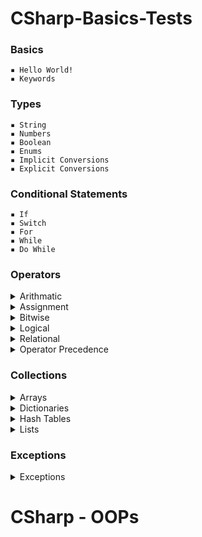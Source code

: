 # CSharp-Basics-Tests
### Basics
    ▪ Hello World! 
    ▪ Keywords 
    
### Types
    ▪ String 
    ▪ Numbers 
    ▪ Boolean 
    ▪ Enums 
    ▪ Implicit Conversions
    ▪ Explicit Conversions

### Conditional Statements
    ▪ If 
    ▪ Switch
    ▪ For
    ▪ While
    ▪ Do While

### Operators
 <details>   
  <summary> Arithmatic </summary>

       ▪ Addition

       ▪ Substraction

       ▪ Multiplication

       ▪ Division

       ▪ Modulus

       ▪ PreIncrement

       ▪ PostIncrement

       ▪ PreDecrement

       ▪ PostDecrement
</details>   
<details>
 <summary> Assignment </summary>

       ▪ Assignment Operator

       ▪ Add Assignment

       ▪ Substract Assignment

       ▪ Multiply Assignment

       ▪ Division Assignment

       ▪ Modulus Assignment
</details> 
<details>  
 <summary> Bitwise </summary>

       ▪ OR

       ▪ AND

       ▪ XOR

       ▪ Complement

       ▪ Shift Left

       ▪ Shift Right
</details>
<details>   
 <summary> Logical </summary>

       ▪ AND

       ▪ OR

       ▪ NOT
</details> 
<details>
 <summary> Relational </summary>

       ▪ Equal

       ▪ Not Equal

       ▪ Greater Than

       ▪ Less Than

       ▪ GreaterThanOrEqual

       ▪ LessThanOrEqual
</details> 
<details>
 <summary> Operator Precedence </summary>
</details> 

### Collections
<details>
 <summary> Arrays </summary>
 
    ▪ Declaration

    ▪ Initialization

    ▪ Multidimensional

    ▪ Update Arrays

    ▪ Sort Arrays
</details> 
<details>   
 <summary> Dictionaries </summary>
 
    ▪ Create Dictionaries

    ▪ Access Dictionaries

    ▪ Update Dictionaries

    ▪ Remove Dictionary Elements
</details> 
<details>  
 <summary> Hash Tables </summary>
 
    ▪ Create HashTables

    ▪ Update HashTables

    ▪ Remove HashTable Elements
</details> 
<details>  
 <summary> Lists </summary>
 
    ▪ Create Lists

    ▪ Access Lists

    ▪ Access Lists LINQ

    ▪ Add Values to List 

    ▪ Remove Values from List

    ▪ List Contains

    ▪ Sort List

    ▪ Update List
</details>

### Exceptions
 <details>   
  <summary> Exceptions </summary> 
      
     ▪ ArgumentException

     ▪ ArgumentNullException

     ▪ ArgumentOutOfRangeException

     ▪ DivideByZeroException

     ▪ FileNotFoundException

     ▪ FormatException

     ▪ IndexOutOfRangeException

     ▪ InvalidOperationException

     ▪ KeyNotFoundException

     ▪ NotSupportedException

     ▪ NullReferenceException

     ▪ OverflowException

     ▪ OutOfMemoryException

     ▪ StackOverflowException

     ▪ TimeoutException 
 </details>

# CSharp - OOPs
